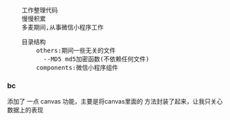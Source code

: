 <pre>
    工作整理代码
    慢慢积累
    多麦期间,从事微信小程序工作
</pre>
<pre>
    目录结构
        others:期间一些无关的文件
          --MD5 md5加密函数(不依赖任何文件)
        components:微信小程序组件
</pre>
### bc  
添加了 一点 canvas 功能，主要是将canvas里面的 方法封装了起来，让我只关心数据上的表现